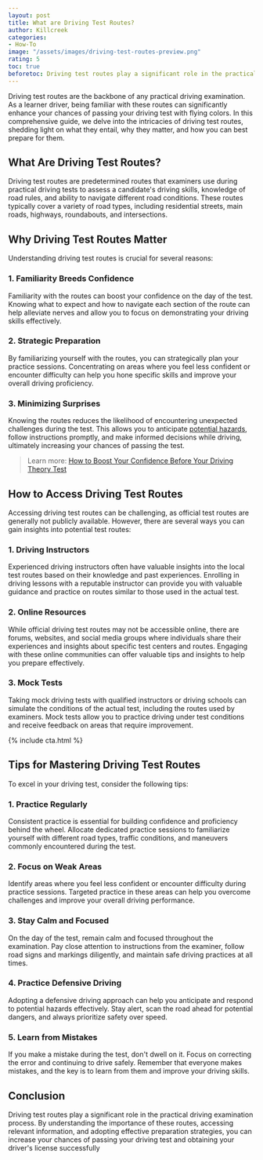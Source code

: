 ```yaml
---
layout: post
title: What are Driving Test Routes?
author: Killcreek
categories:
- How-To
image: "/assets/images/driving-test-routes-preview.png"
rating: 5
toc: true
beforetoc: Driving test routes play a significant role in the practical driving examination process. By understanding the importance of these routes, accessing relevant information, and adopting effective preparation strategies, you can increase your chances of passing your driving test and obtaining your driver's license successfully
---
```



Driving test routes are the backbone of any practical driving examination. As a learner driver, being familiar with these routes can significantly enhance your chances of passing your driving test with flying colors. In this comprehensive guide, we delve into the intricacies of driving test routes, shedding light on what they entail, why they matter, and how you can best prepare for them.

## What Are Driving Test Routes?

Driving test routes are predetermined routes that examiners use during practical driving tests to assess a candidate's driving skills, knowledge of road rules, and ability to navigate different road conditions. These routes typically cover a variety of road types, including residential streets, main roads, highways, roundabouts, and intersections.

## Why Driving Test Routes Matter

Understanding driving test routes is crucial for several reasons:

### 1. Familiarity Breeds Confidence

Familiarity with the routes can boost your confidence on the day of the test. Knowing what to expect and how to navigate each section of the route can help alleviate nerves and allow you to focus on demonstrating your driving skills effectively.

### 2. Strategic Preparation

By familiarizing yourself with the routes, you can strategically plan your practice sessions. Concentrating on areas where you feel less confident or encounter difficulty can help you hone specific skills and improve your overall driving proficiency.

### 3. Minimizing Surprises

Knowing the routes reduces the likelihood of encountering unexpected challenges during the test. This allows you to anticipate [potential hazards](/hazard-perception-test/), follow instructions promptly, and make informed decisions while driving, ultimately increasing your chances of passing the test.


> Learn more: [How to Boost Your Confidence Before Your Driving Theory Test](http://localhost:4000/boost-your-confidence-before-your-driving-theory-test/)

## How to Access Driving Test Routes

Accessing driving test routes can be challenging, as official test routes are generally not publicly available. However, there are several ways you can gain insights into potential test routes:

### 1. Driving Instructors

Experienced driving instructors often have valuable insights into the local test routes based on their knowledge and past experiences. Enrolling in driving lessons with a reputable instructor can provide you with valuable guidance and practice on routes similar to those used in the actual test.

### 2. Online Resources

While official driving test routes may not be accessible online, there are forums, websites, and social media groups where individuals share their experiences and insights about specific test centers and routes. Engaging with these online communities can offer valuable tips and insights to help you prepare effectively.

### 3. Mock Tests

Taking mock driving tests with qualified instructors or driving schools can simulate the conditions of the actual test, including the routes used by examiners. Mock tests allow you to practice driving under test conditions and receive feedback on areas that require improvement.

<!-- _includes/cta.html -->


{% include cta.html %}

## Tips for Mastering Driving Test Routes

To excel in your driving test, consider the following tips:

### 1. Practice Regularly

Consistent practice is essential for building confidence and proficiency behind the wheel. Allocate dedicated practice sessions to familiarize yourself with different road types, traffic conditions, and maneuvers commonly encountered during the test.

### 2. Focus on Weak Areas

Identify areas where you feel less confident or encounter difficulty during practice sessions. Targeted practice in these areas can help you overcome challenges and improve your overall driving performance.

### 3. Stay Calm and Focused

On the day of the test, remain calm and focused throughout the examination. Pay close attention to instructions from the examiner, follow road signs and markings diligently, and maintain safe driving practices at all times.

### 4. Practice Defensive Driving

Adopting a defensive driving approach can help you anticipate and respond to potential hazards effectively. Stay alert, scan the road ahead for potential dangers, and always prioritize safety over speed.

### 5. Learn from Mistakes

If you make a mistake during the test, don't dwell on it. Focus on correcting the error and continuing to drive safely. Remember that everyone makes mistakes, and the key is to learn from them and improve your driving skills.

## Conclusion

Driving test routes play a significant role in the practical driving examination process. By understanding the importance of these routes, accessing relevant information, and adopting effective preparation strategies, you can increase your chances of passing your driving test and obtaining your driver's license successfully